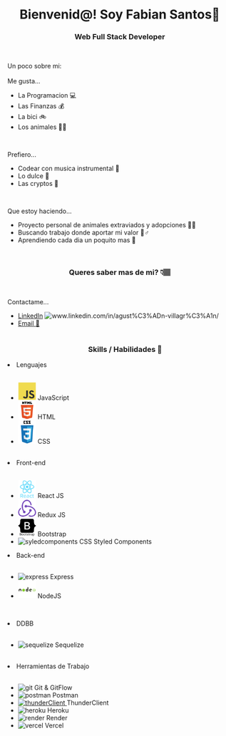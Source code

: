 <h1 align="center">Bienvenid@! Soy Fabian Santos👋</h1>
<h3 align="center";color: rgb(251, 255, 0);">Web Full Stack Developer</h3>
<br>

Un poco sobre mi:
<br>                                     
Me gusta...
                                       
<ul>
<li>La Programacion 💻</li>
<li>Las Finanzas 💰</li>
<li>La bici 🚲</li>
<li>Los animales 🐶🐱</li>
</ul>

<br>

Prefiero...
<ul>
<li>Codear con musica instrumental 🎻</li> 
<li>Lo dulce 🍫</li>
<li>Las cryptos 🤭</li>
</ul>
<br>

Que estoy haciendo...
<ul>
<li>Proyecto personal de animales extraviados y adopciones 🐕‍🦺</li>
<li>Buscando trabajo donde aportar mi valor 🏽‍♂️</li>
<li>Aprendiendo cada dia un poquito mas 📖</li>
</ul>
<br>

<h3 align="center">Queres saber mas de mi? 👇🏽</h3>
<br>

Contactame...
<br>
<ul> 
<li> <a href="https:/www.linkedin.com/in/santosfabian/">LinkedIn</a> <img height=15 width=20 src="https://raw.githubusercontent.com/rahuldkjain/github-profile-readme-generator/master/src/images/icons/Social/linked-in-alt.svg" alt="www.linkedin.com/in/agust%C3%ADn-villagr%C3%A1n/"/></li>
<li><a href="mailto:fabianjesussantos@gmail.com">Email 📩</a></li>
<br>

<h3 align="center">Skills / Habilidades 🚀</h3>
</ul>
<li >Lenguajes</li>
    <br>
    <p>
      <ul>
        <li><img src="https://raw.githubusercontent.com/devicons/devicon/master/icons/javascript/javascript-original.svg" alt="javascript" width="40" height="40"/> JavaScript</li>
        <li><img src="https://raw.githubusercontent.com/devicons/devicon/master/icons/html5/html5-original-wordmark.svg" alt="html5" width="40" height="40"/> HTML </li>
        <li><img src="https://raw.githubusercontent.com/devicons/devicon/master/icons/css3/css3-original-wordmark.svg" alt="css3" width="40" height="52"/> CSS </li>
      </ul>
    </p>
    <br>
      <li >Front-end</li>
    <br>
      <p>
      <ul>
        <li><img src="https://raw.githubusercontent.com/devicons/devicon/master/icons/react/react-original-wordmark.svg" alt="react" width="40" height="40"/> React JS</li>
        <li><img src="https://raw.githubusercontent.com/devicons/devicon/master/icons/redux/redux-original.svg" alt="redux" width="40" height="40"/> Redux JS</li>
        <li><img src="https://raw.githubusercontent.com/devicons/devicon/master/icons/bootstrap/bootstrap-plain-wordmark.svg" alt="bootstrap" width="40" height="40"/> Bootstrap</li>
        <li><img src="https://miro.medium.com/max/318/1*7jRD5QhgARucFKvRHFxpOg.png" alt="syledcomponents" width="40" height="30"/> CSS Styled Components</li>
      </ul>
      </p>


  <li >Back-end</li>
    <br>
    <p>
    <ul>
      <li><img src="https://e7.pngegg.com/pngimages/846/87/png-clipart-mean-solution-stack-express-js-node-js-javascript-github-text-trademark.png" alt="express" width="45" height="30"/> Express</li>
      <li><img src="https://raw.githubusercontent.com/devicons/devicon/master/icons/nodejs/nodejs-original-wordmark.svg" alt="nodejs" width="40" height="40"/> NodeJS</li>
    </p>
    <br>
    </ul>
  <li >DDBB</li>
    <br>
    <p>
      <ul>
      <li><img src="https://cdn.freebiesupply.com/logos/large/2x/sequelize-logo-png-transparent.png" alt="sequelize" width="40" height="40"/> Sequelize</li>
    </ul>
    </p>
<br>
  <li >Herramientas de Trabajo</li>
    <br>
    <p>
    <ul>
      <li><img src="https://www.vectorlogo.zone/logos/git-scm/git-scm-icon.svg" alt="git" width="40" height="40"/> Git & GitFlow</li>
      <li><img src="https://www.vectorlogo.zone/logos/getpostman/getpostman-icon.svg" alt="postman" width="40" height="40"/> Postman</li>
       <li><a href="https://www.thunderclient.com/" target="_blank"> <img src="https://img.stackshare.io/service/25390/default_b75b4798687f3a8ac77b1c03ce99c60560b06ccb.jpg" alt="thunderClient" width="40" height="40"/> </a>ThunderClient </li>
      <li><img src="https://www.vectorlogo.zone/logos/heroku/heroku-icon.svg" alt="heroku" width="40" height="40"/> Heroku</li>
      <li><img src="https://avatars.githubusercontent.com/u/42682871?s=280&v=4" alt="render" width="40" height="40"/> Render</li>
      <li><img src="https://camo.githubusercontent.com/add2c9721e333f0043ac938f3dadbc26a282776e01b95b308fcaba5afaf74ae3/68747470733a2f2f6173736574732e76657263656c2e636f6d2f696d6167652f75706c6f61642f76313538383830353835382f7265706f7369746f726965732f76657263656c2f6c6f676f2e706e67" alt="vercel" width="40" height="40"/> Vercel</li>
    </ul>
    </p>
    <br>
